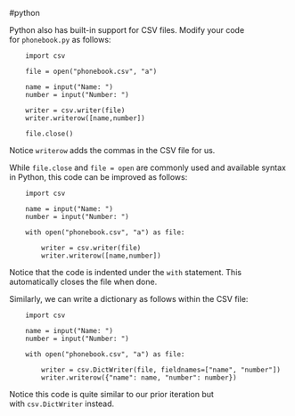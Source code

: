 #python

Python also has built-in support for CSV files.
Modify your code for `phonebook.py` as follows:
```
    import csv
    
    file = open("phonebook.csv", "a")
    
    name = input("Name: ")
    number = input("Number: ")
    
    writer = csv.writer(file)
    writer.writerow([name,number])
    
    file.close()
```

Notice `writerow` adds the commas in the CSV file for us.

While `file.close` and `file = open` are commonly used and available syntax in Python, this code can be improved as follows:
```
    import csv
    
    name = input("Name: ")
    number = input("Number: ")
    
    with open("phonebook.csv", "a") as file:
    
        writer = csv.writer(file)
        writer.writerow([name,number])
```

Notice that the code is indented under the `with` statement. This automatically closes the file when done.

Similarly, we can write a dictionary as follows within the CSV file:
```
    import csv
    
    name = input("Name: ")
    number = input("Number: ")
    
    with open("phonebook.csv", "a") as file:
    
        writer = csv.DictWriter(file, fieldnames=["name", "number"])
        writer.writerow({"name": name, "number": number})
```

Notice this code is quite similar to our prior iteration but with `csv.DictWriter` instead.